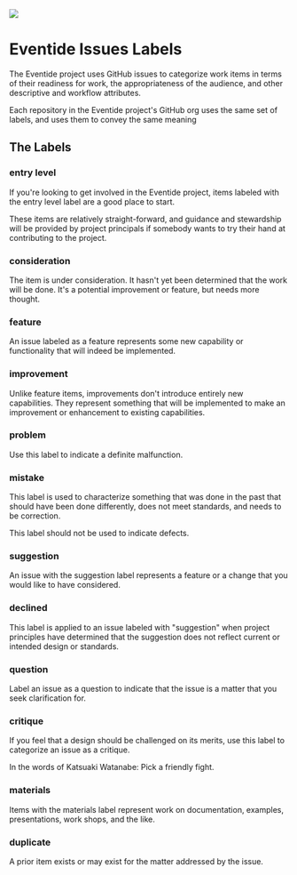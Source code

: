 <img src="https://s3.amazonaws.com/media.eventide-project.org/eventide-icon-100.png" />

# Eventide Issues Labels

The Eventide project uses GitHub issues to categorize work items in terms of their readiness for work, the appropriateness of the audience, and other descriptive and workflow attributes.

Each repository in the Eventide project's GitHub org uses the same set of labels, and uses them to convey the same meaning

## The Labels

### entry level

If you're looking to get involved in the Eventide project, items labeled with the entry level label are a good place to start.

These items are relatively straight-forward, and guidance and stewardship will be provided by project principals if somebody wants to try their hand at contributing to the project.

### consideration

The item is under consideration. It hasn't yet been determined that the work will be done. It's a potential improvement or feature, but needs more thought.

### feature

An issue labeled as a feature represents some new capability or functionality that will indeed be implemented.

### improvement

Unlike feature items, improvements don't introduce entirely new capabilities. They represent something that will be implemented to make an improvement or enhancement to existing capabilities.

### problem

Use this label to indicate a definite malfunction.

### mistake

This label is used to characterize something that was done in the past that should have been done differently, does not meet standards, and needs to be correction.

This label should not be used to indicate defects.

### suggestion

An issue with the suggestion label represents a feature or a change that you would like to have considered.

### declined

This label is applied to an issue labeled with "suggestion" when project principles have determined that the suggestion does not reflect current or intended design or standards.

### question

Label an issue as a question to indicate that the issue is a matter that you seek clarification for.

### critique

If you feel that a design should be challenged on its merits, use this label to categorize an issue as a critique.

In the words of Katsuaki Watanabe: Pick a friendly fight.

### materials

Items with the materials label represent work on documentation, examples, presentations, work shops, and the like.

### duplicate

A prior item exists or may exist for the matter addressed by the issue.
